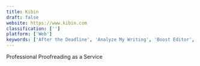 ```yaml
---
title: Kibin
draft: false 
website: https://www.kibin.com
classification: ['']
platform: ['Web']
keywords: ['After the Deadline', 'Analyze My Writing', 'Boost Editor', 'Cognifyd', 'Draft', 'Draftsend', 'Expresso', 'GradeProof', 'Grammar Snob', 'Grammarly', 'Lockdown Browser', 'Nurtz', 'Perfect Tense', 'PostScripting', 'Prolifiko', 'Proofree', 'Qordoba', 'Typely', 'Typewriter', 'Workgroups DaVinci', 'Writefull', 'eAngel Proofreading']
---
```

Professional Proofreading as a Service